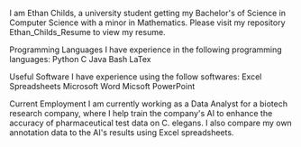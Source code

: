 I am Ethan Childs, a university student getting my Bachelor's of Science in Computer Science with a minor in Mathematics. Please visit my repository Ethan_Childs_Resume to view my resume.

Programming Languages
I have experience in the following programming languages:
Python
C
Java
Bash
LaTex

Useful Software
I have experience using the follow softwares:
Excel Spreadsheets
Microsoft Word
Micsoft PowerPoint

Current Employment
I am currently working as a Data Analyst for a biotech research company, where I help train the company's AI to enhance the accuracy of pharmaceutical test data on C. elegans. I also compare my own annotation data to the AI's results using Excel spreadsheets.


<!---
Ethan-Childs/Ethan-Childs is a ✨ special ✨ repository because its `README.md` (this file) appears on your GitHub profile.
You can click the Preview link to take a look at your changes.
--->

